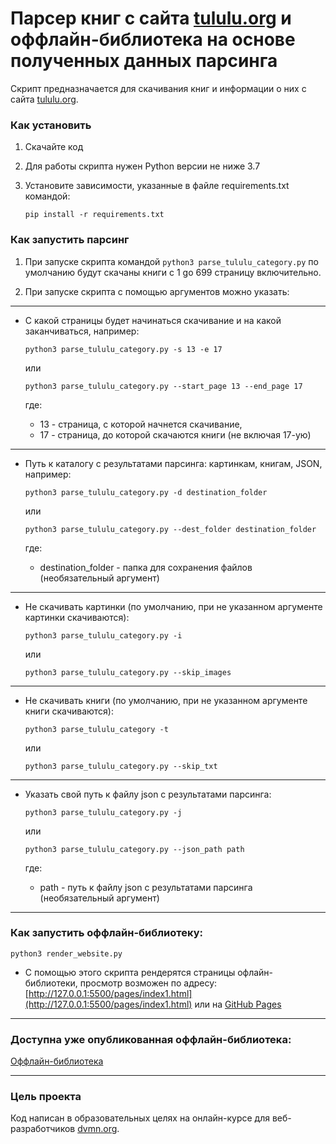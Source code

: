 # Парсер книг с сайта [tululu.org](https://tululu.org/) и оффлайн-библиотека на основе полученных данных парсинга

Скрипт предназначается для скачивания книг и информации о них с сайта [tululu.org](https://tululu.org/).

### Как установить

1. Скачайте код
2. Для работы скрипта нужен Python версии не ниже 3.7
3. Установите зависимости, указанные в файле requirements.txt командой:

   ```pip install -r requirements.txt```

### Как запустить парсинг

1. При запуске скрипта командой ```python3 parse_tululu_category.py``` по умолчанию будут скачаны книги с 1 gо 699 страницу включительно.

2. При запуске скрипта с помощью аргументов можно указать:

___

- С какой страницы будет начинаться скачивание и на какой заканчиваться, например:

  ```python3 parse_tululu_category.py -s 13 -e 17```

   или 

   ```python3 parse_tululu_category.py --start_page 13 --end_page 17```

   где:
   * 13 - страница, с которой начнется скачивание,
   * 17 - страница, до которой скачаются книги (не включая 17-ую)

___

- Путь к каталогу с результатами парсинга: картинкам, книгам, JSON, например:

  ```python3 parse_tululu_category.py -d destination_folder```

  или

  ```python3 parse_tululu_category.py --dest_folder destination_folder```

  где:
  * destination_folder - папка для сохранения файлов (необязательный аргумент)

___

- Не скачивать картинки (по умолчанию, при не указанном аргументе картинки скачиваются):

  ```python3 parse_tululu_category.py -i```

  или

  ```python3 parse_tululu_category.py --skip_images```

___

- Не скачивать книги (по умолчанию, при не указанном аргументе книги скачиваются):

  ```python3 parse_tululu_category -t```

  или

  ```python3 parse_tululu_category.py --skip_txt```

___

- Указать свой путь к файлу json с результатами парсинга:

  ```python3 parse_tululu_category.py -j```

  или

  ```python3 parse_tululu_category.py --json_path path```

  где:
  * path - путь к файлу json c результатами парсинга (необязательный аргумент)

___

### Как запустить оффлайн-библиотеку:

```python3 render_website.py```
* С помощью этого скрипта рендерятся страницы офлайн-библиотеки, просмотр возможен по адресу:
[http://127.0.0.1:5500/pages/index1.html](http://127.0.0.1:5500/pages/index1.html)
или на [GitHub Pages](https://pages.github.com/)

___

### Доступна уже опубликованная оффлайн-библиотека:
[Оффлайн-библиотека](https://leenythebear.github.io/library_parsing/pages/index1.html)


___

### Цель проекта

Код написан в образовательных целях на онлайн-курсе для веб-разработчиков [dvmn.org](https://dvmn.org/).